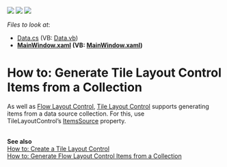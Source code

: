 <!-- default badges list -->
![](https://img.shields.io/endpoint?url=https://codecentral.devexpress.com/api/v1/VersionRange/128654249/22.2.2%2B)
[![](https://img.shields.io/badge/Open_in_DevExpress_Support_Center-FF7200?style=flat-square&logo=DevExpress&logoColor=white)](https://supportcenter.devexpress.com/ticket/details/T329405)
[![](https://img.shields.io/badge/📖_How_to_use_DevExpress_Examples-e9f6fc?style=flat-square)](https://docs.devexpress.com/GeneralInformation/403183)
<!-- default badges end -->
<!-- default file list -->
*Files to look at*:

* [Data.cs](./CS/Data.cs) (VB: [Data.vb](./VB/Data.vb))
* **[MainWindow.xaml](./CS/MainWindow.xaml) (VB: [MainWindow.xaml](./VB/MainWindow.xaml))**
<!-- default file list end -->
# How to: Generate Tile Layout Control Items from a Collection 


<p>As well as <a href="https://documentation.devexpress.com/#WPF/CustomDocument8148">Flow Layout Control</a>, <a href="https://documentation.devexpress.com/#WPF/CustomDocument11541">Tile Layout Control</a> supports generating items from a data source collection. For this, use TileLayoutControl’s <a href="https://documentation.devexpress.com/#WPF/DevExpressXpfLayoutControlFlowLayoutControl_ItemsSourcetopic">ItemsSource</a> property.</p>
<p><br><strong>See also<br></strong><a href="https://www.devexpress.com/Support/Center/p/T201415">How to: Create a Tile Layout Control</a><br><a href="https://www.devexpress.com/Support/Center/p/T329408">How to: Generate Flow Layout Control Items from a Collection</a></p>

<br/>


